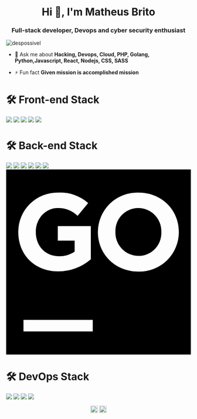 <h1 align="center">Hi 👋, I'm Matheus Brito</h1>
<h3 align="center">Full-stack developer, Devops and cyber security enthusiast</h3>
<p align="left"> <img src="https://komarev.com/ghpvc/?username=despossivel" alt="despossivel" /> </p>
 

- 💬 Ask me about **Hacking, Devops, Cloud, PHP, Golang, Python,Javascript, React, Nodejs, CSS, SASS**
 
- ⚡ Fun fact **Given mission is accomplished mission**


# 🛠 Front-end Stack

<p>
  <img src="https://img.shields.io/badge/javascript%20-%23323330.svg?&style=for-the-badge&logo=javascript&logoColor=%2361DAFB"/>
  <img src="https://img.shields.io/badge/react_native%20-%2320232a.svg?&style=for-the-badge&logo=react&logoColor=%2361DAFB"/>
    <img src="https://img.shields.io/badge/cordova%20-%2320232a.svg?&style=for-the-badge&logo=cordova&logoColor=%2361DAFB"/>
  <img src="https://img.shields.io/badge/jquery%20-%2320232a.svg?&style=for-the-badge&logo=jquery&logoColor=%2361DAFB"/>
  <img src="https://img.shields.io/badge/sass%20-%2320232a.svg?&style=for-the-badge&logo=sass&logoColor=%2361DAFB"/>
</p>
 
 # 🛠 Back-end Stack
 <p>
  <img src="https://img.shields.io/badge/nodejs%20-%23323330.svg?&style=for-the-badge&logo=nodejs&logoColor=%2361DAFB"/>
  <img src="https://img.shields.io/badge/php%20-%23323330.svg?&style=for-the-badge&logo=php&logoColor=%2361DAFB"/>
  <img src="https://img.shields.io/badge/mongodb%20-%23323330.svg?&style=for-the-badge&logo=mongodb&logoColor=%2361DAFB"/>
  <img src="https://img.shields.io/badge/mysql%20-%23323330.svg?&style=for-the-badge&logo=mysql&logoColor=%2361DAFB"/>
  <img src="https://img.shields.io/badge/postgresql%20-%23323330.svg?&style=for-the-badge&logo=postgresql&logoColor=%2361DAFB"/>
  <img src="https://img.shields.io/badge/rabbitmq%20-%23323330.svg?&style=for-the-badge&logo=rabbitmq&logoColor=%2361DAFB"/>
  <svg role="img" viewBox="0 0 24 24" xmlns="http://www.w3.org/2000/svg"><title>GoLand</title><path d="M0 0v24h24V0Zm6.764 3a5.448 5.448 0 0 1 3.892 1.356L9.284 6.012A3.652 3.652 0 0 0 6.696 5c-1.6 0-2.844 1.4-2.844 3.08v.028c0 1.812 1.244 3.14 3 3.14a3.468 3.468 0 0 0 2.048-.596V9.228H6.708v-1.88H11v4.296a6.428 6.428 0 0 1-4.228 1.572c-3.076 0-5.196-2.164-5.196-5.092v-.028A5.08 5.08 0 0 1 6.764 3Zm10.432 0c3.052 0 5.244 2.276 5.244 5.088v.028a5.116 5.116 0 0 1-5.272 5.12c-3.056-.02-5.248-2.296-5.248-5.112v-.028A5.116 5.116 0 0 1 17.196 3Zm-.028 2A2.96 2.96 0 0 0 14.2 8.068v.028a3.008 3.008 0 0 0 3 3.112 2.96 2.96 0 0 0 2.964-3.084v-.028A3.004 3.004 0 0 0 17.168 5ZM2.252 19.5h9V21h-9z"/></svg>
 </p>
 
 # 🛠 DevOps Stack
 <p>
  <img src="https://img.shields.io/badge/docker%20-%23323330.svg?&style=for-the-badge&logo=docker&logoColor=%2361DAFB"/>
  <img src="https://img.shields.io/badge/kubernetes%20-%23323330.svg?&style=for-the-badge&logo=kubernetes&logoColor=%2361DAFB"/>
  <img src="https://img.shields.io/badge/github%20-%23323330.svg?&style=for-the-badge&logo=github&logoColor=%2361DAFB"/>
  <img src="https://img.shields.io/badge/gitflow%20-%23323330.svg?&style=for-the-badge&logo=gitflow&logoColor=%2361DAFB"/>
 </p>

<p align="center">
<a href="https://twitter.com/despossivel" target="blank"><img align="center" src="https://cdn.jsdelivr.net/npm/simple-icons@3.0.1/icons/twitter.svg" alt="despossivel" height="20" width="20" /></a>
<a href="https://linkedin.com/in/despossivel" target="blank"><img align="center" src="https://cdn.jsdelivr.net/npm/simple-icons@3.0.1/icons/linkedin.svg" alt="despossivel" height="20" width="20" /></a>
</p>
